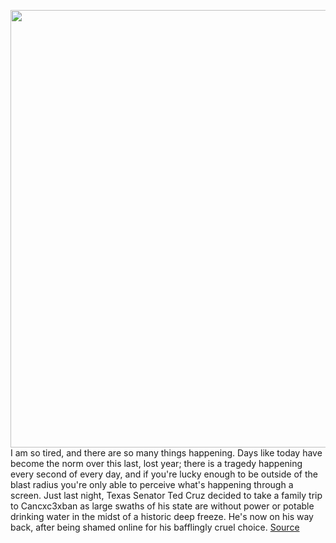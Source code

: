 <img src='https://cdn.vox-cdn.com/thumbor/KaV0FGwNbh6nEupsrVUITl9Zf1A=/0x12:1440x809/1200x800/filters:focal(605x305:835x535)/cdn.vox-cdn.com/uploads/chorus_image/image/68836880/Screen_Shot_2021_02_18_at_11.04.55_AM.0.png' width='700px' /><br/>
I am so tired, and there are so many things happening. Days like today have become the norm over this last, lost year; there is a tragedy happening every second of every day, and if you're lucky enough to be outside of the blast radius you're only able to perceive what's happening through a screen. Just last night, Texas Senator Ted Cruz decided to take a family trip to Cancxc3xban as large swaths of his state are without power or potable drinking water in the midst of a historic deep freeze. He's now on his way back, after being shamed online for his bafflingly cruel choice.
<a href='https://www.theverge.com/2021/2/18/22289331/panasonic-farting-cat-robot'> Source <a/>